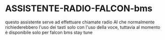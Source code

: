 # ASSISTENTE-RADIO-FALCON-bms
questo assistente serve ad effettuare chiamate radio AI che normalmente richiederebbero l'uso dei tasti solo con l'uso della voce, tuttavia al momento è disponibile solo per falcon bms stay tune
